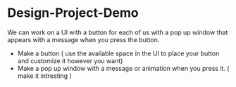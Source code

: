 # Design-Project-Demo
 We can work on a UI with a button for each of us with a pop up window that appears with a message when you press the button.

- Make a button ( use the available space in the UI to place your button and customize it however you want)
- Make a pop up window with a message or animation when you press it. ( make it intresting )
